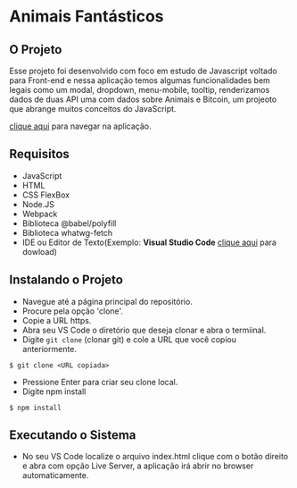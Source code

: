 # Animais Fantásticos

## O Projeto

Esse projeto foi desenvolvido com foco em estudo de Javascript voltado para Front-end e nessa aplicação temos algumas funcionalidades bem legais como um modal, dropdown, menu-mobile, tooltip, renderizamos dados de duas API uma com dados sobre Animais e Bitcoin, um projeoto que abrange muitos conceitos do JavaScript.

[clique aqui](https://alanvidalll.github.io/animais-fantastico/) para navegar na aplicação.

## Requisitos

* JavaScript
* HTML
* CSS FlexBox
* Node.JS
* Webpack
* Biblioteca @babel/polyfill
* Biblioteca whatwg-fetch
* IDE ou Editor de Texto(Exemplo: **Visual Studio Code** [clique aqui](https://code.visualstudio.com/download) para dowload)

## Instalando o Projeto

* Navegue até a página principal do repositório.
* Procure pela opção 'clone'.
* Copie a URL https.
* Abra seu VS Code o diretório que deseja clonar e abra o termiinal.
* Digite ```git clone``` (clonar git) e cole a URL que você copiou anteriormente.
```
$ git clone <URL copiada>
```
* Pressione Enter para criar seu clone local.
* Digite npm install 
```
$ npm install
```

## Executando o Sistema

* No seu VS Code localize o arquivo index.html clique com o botão direito e abra com opção Live Server, a aplicação irá abrir no browser automaticamente.